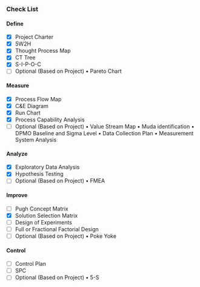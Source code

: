 ### Check List

#### Define

- [x] Project Charter
- [x] 5W2H
- [x] Thought Process Map
- [x] CT Tree
- [x] S-I-P-O-C
- [ ] Optional (Based on Project) 
• Pareto Chart

#### Measure

- [x] Process Flow Map
- [x] C&E Diagram
- [x] Run Chart
- [x] Process Capability Analysis
- [ ] Optional (Based on Project)
• Value Stream Map
• Muda identification
• DPMO Baseline and Sigma Level
• Data Collection Plan
• Measurement System Analysis

#### Analyze

- [x] Exploratory Data Analysis
- [x] Hypothesis Testing
- [ ] Optional (Based on Project)
• FMEA

#### Improve

- [ ] Pugh Concept Matrix
- [x] Solution Selection Matrix
- [ ] Design of Experiments
- [ ] Full or Fractional Factorial Design
- [ ] Optional (Based on Project)
• Poke Yoke

#### Control

- [ ] Control Plan
- [ ] SPC
- [ ] Optional (Based on Project)
• 5-S
